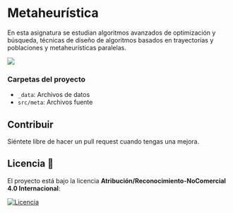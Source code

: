 # Metaheurística 

En esta asignatura se estudian algoritmos avanzados de optimización y búsqueda, técnicas de diseño de algoritmos basados en trayectorias y poblaciones y metaheurísticas paralelas.

![](http://i.imgur.com/SatEy6y.png)

### Carpetas del proyecto

* `_data`: Archivos de datos
* `src/meta`: Archivos fuente

## Contribuir 

Siéntete libre de hacer un pull request cuando tengas una mejora.

## Licencia 📜

El proyecto está bajo la licencia **Atribución/Reconocimiento-NoComercial 4.0 Internacional**:

[![Licencia](https://github.com/Stuja/stuja/raw/master/imagenes/licencia.png)](https://creativecommons.org/licenses/by-nc/4.0/legalcode)